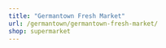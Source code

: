 ```yaml
---
title: "Germantown Fresh Market"
url: /germantown/germantown-fresh-market/
shop: supermarket
---
```

